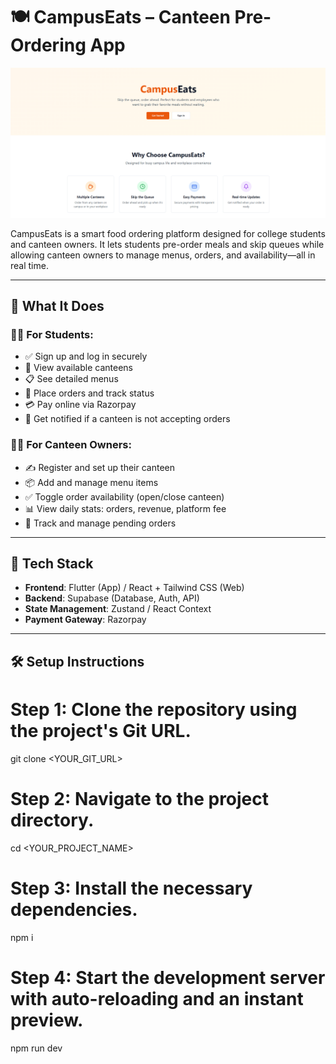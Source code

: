 # 🍽️ CampusEats – Canteen Pre-Ordering App

![CampusEats Screenshot](./Screenshot%202025-06-27%20225320.png)



CampusEats is a smart food ordering platform designed for college students and canteen owners. It lets students pre-order meals and skip queues while allowing canteen owners to manage menus, orders, and availability—all in real time.

---

## 📱 What It Does

### 👨‍🎓 For Students:
- ✅ Sign up and log in securely
- 🏪 View available canteens
- 📋 See detailed menus
- 🛒 Place orders and track status
- 💳 Pay online via Razorpay
- 🚫 Get notified if a canteen is not accepting orders

### 👨‍🍳 For Canteen Owners:
- ✍️ Register and set up their canteen
- 📦 Add and manage menu items
- ✅ Toggle order availability (open/close canteen)
- 📊 View daily stats: orders, revenue, platform fee
- 🧾 Track and manage pending orders

---

## 🧱 Tech Stack

- **Frontend**: Flutter (App) / React + Tailwind CSS (Web)
- **Backend**: Supabase (Database, Auth, API)
- **State Management**: Zustand / React Context
- **Payment Gateway**: Razorpay

---

## 🛠️ Setup Instructions

# Step 1: Clone the repository using the project's Git URL.
git clone <YOUR_GIT_URL>

# Step 2: Navigate to the project directory.
cd <YOUR_PROJECT_NAME>

# Step 3: Install the necessary dependencies.
npm i

# Step 4: Start the development server with auto-reloading and an instant preview.
npm run dev
```

